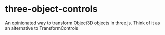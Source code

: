 # three-object-controls
An opinionated way to transform Object3D objects in three.js. Think of it as an alternative to TransformControls
